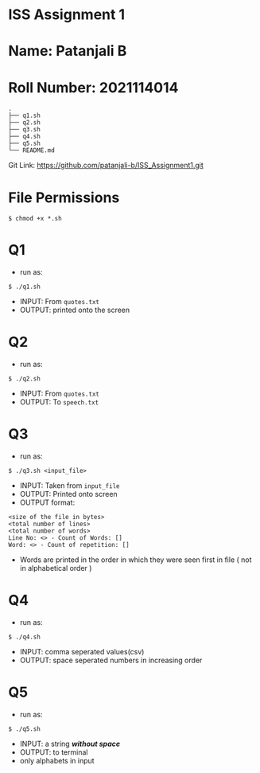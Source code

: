 
# ISS Assignment 1
# Name: Patanjali B
# Roll Number: 2021114014

```
.
├── q1.sh
├── q2.sh
├── q3.sh
├── q4.sh
├── q5.sh
└── README.md
```
Git Link: https://github.com/patanjali-b/ISS_Assignment1.git
# File Permissions
```
$ chmod +x *.sh
```

# Q1
* run as:
```
$ ./q1.sh
```
* INPUT:  From `quotes.txt`
* OUTPUT: printed onto the screen

# Q2
* run as:
```
$ ./q2.sh
```
* INPUT:  From `quotes.txt`
* OUTPUT: To `speech.txt`

# Q3
* run as:
```
$ ./q3.sh <input_file>
```
* INPUT: Taken from `input_file`
* OUTPUT: Printed onto screen
* OUTPUT format:
```
<size of the file in bytes>
<total number of lines>
<total number of words>
Line No: <> - Count of Words: []
Word: <> - Count of repetition: []
```
* Words are printed in the order in which they were seen first in file ( not in alphabetical order )


# Q4
* run as:
```
$ ./q4.sh
```
* INPUT: comma seperated values(csv)
* OUTPUT: space seperated numbers in increasing order

# Q5
* run as:
```
$ ./q5.sh
```
* INPUT: a string _****without space****_
* OUTPUT: to terminal
* only alphabets in input
